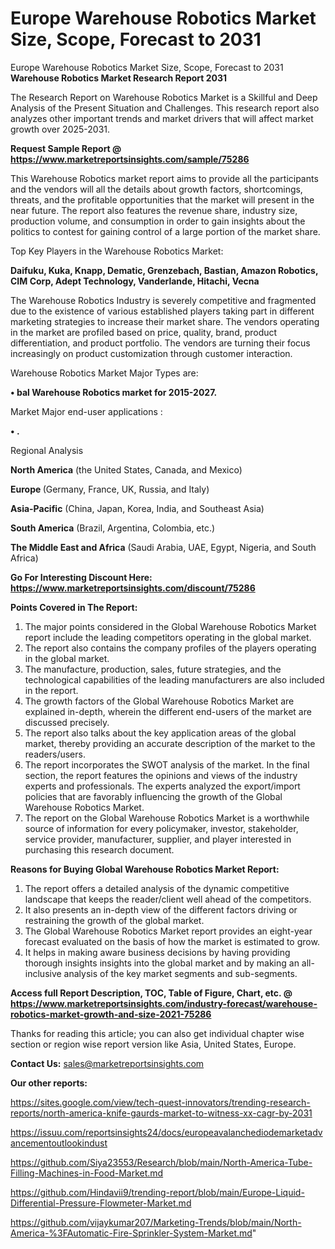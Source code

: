 # Europe Warehouse Robotics Market Size, Scope, Forecast to 2031
Europe Warehouse Robotics Market Size, Scope, Forecast to 2031
<strong>Warehouse Robotics Market Research Report 2031</strong>

The Research Report on Warehouse Robotics Market is a Skillful and Deep Analysis of the Present Situation and Challenges. This research report also analyzes other important trends and market drivers that will affect market growth over 2025-2031.

<strong>Request Sample Report @ <a href=https://www.marketreportsinsights.com/sample/75286>https://www.marketreportsinsights.com/sample/75286</a></strong>

This Warehouse Robotics market report aims to provide all the participants and the vendors will all the details about growth factors, shortcomings, threats, and the profitable opportunities that the market will present in the near future. The report also features the revenue share, industry size, production volume, and consumption in order to gain insights about the politics to contest for gaining control of a large portion of the market share.

Top Key Players in the Warehouse Robotics Market:

<strong>Daifuku, Kuka, Knapp, Dematic, Grenzebach, Bastian, Amazon Robotics, CIM Corp, Adept Technology, Vanderlande, Hitachi, Vecna</strong>

The Warehouse Robotics Industry is severely competitive and fragmented due to the existence of various established players taking part in different marketing strategies to increase their market share. The vendors operating in the market are profiled based on price, quality, brand, product differentiation, and product portfolio. The vendors are turning their focus increasingly on product customization through customer interaction.

Warehouse Robotics Market Major Types are:

<strong>• bal Warehouse Robotics market for 2015-2027.</strong>

Market Major end-user applications :

<strong>• .</strong>

Regional Analysis

</u><strong><b>North America</b></strong> (the United States, Canada, and Mexico)

<strong><b>Europe </b></strong>(Germany, France, UK, Russia, and Italy)

<strong><b>Asia-Pacific</b></strong> (China, Japan, Korea, India, and Southeast Asia)

<strong><b>South America</b></strong> (Brazil, Argentina, Colombia, etc.)

<strong><b>The Middle East and Africa</b></strong> (Saudi Arabia, UAE, Egypt, Nigeria, and South Africa)

<strong>Go For Interesting Discount Here: <a href=https://www.marketreportsinsights.com/discount/75286>https://www.marketreportsinsights.com/discount/75286</a></strong>

<strong>Points Covered in The Report:</strong>
<ol>
  <li>The major points considered in the Global Warehouse Robotics Market report include the leading competitors operating in the global market.</li>
  <li>The report also contains the company profiles of the players operating in the global market.</li>
  <li>The manufacture, production, sales, future strategies, and the technological capabilities of the leading manufacturers are also included in the report.</li>
  <li>The growth factors of the Global Warehouse Robotics Market are explained in-depth, wherein the different end-users of the market are discussed precisely.</li>
  <li>The report also talks about the key application areas of the global market, thereby providing an accurate description of the market to the readers/users.</li>
  <li>The report incorporates the SWOT analysis of the market. In the final section, the report features the opinions and views of the industry experts and professionals. The experts analyzed the export/import policies that are favorably influencing the growth of the Global Warehouse Robotics Market.</li>
  <li>The report on the Global Warehouse Robotics Market is a worthwhile source of information for every policymaker, investor, stakeholder, service provider, manufacturer, supplier, and player interested in purchasing this research document.</li>
</ol>
<strong>Reasons for Buying Global Warehouse Robotics Market Report:</strong>

<ol>
  <li>The report offers a detailed analysis of the dynamic competitive landscape that keeps the reader/client well ahead of the competitors.</li>
  <li>It also presents an in-depth view of the different factors driving or restraining the growth of the global market.</li>
  <li>The Global Warehouse Robotics Market report provides an eight-year forecast evaluated on the basis of how the market is estimated to grow.</li>
  <li>It helps in making aware business decisions by having providing thorough insights insights into the global market and by making an all-inclusive analysis of the key market segments and sub-segments.</li>
</ol>
<strong>Access full Report Description, TOC, Table of Figure, Chart, etc. @ <a href=https://www.marketreportsinsights.com/industry-forecast/warehouse-robotics-market-growth-and-size-2021-75286>https://www.marketreportsinsights.com/industry-forecast/warehouse-robotics-market-growth-and-size-2021-75286</a></strong>


Thanks for reading this article; you can also get individual chapter wise section or region wise report version like Asia, United States, Europe.

<strong>Contact Us:</strong>
sales@marketreportsinsights.com

<strong>Our other reports:</strong>

<a href=https://sites.google.com/view/tech-quest-innovators/trending-research-reports/north-america-knife-gaurds-market-to-witness-xx-cagr-by-2031>https://sites.google.com/view/tech-quest-innovators/trending-research-reports/north-america-knife-gaurds-market-to-witness-xx-cagr-by-2031</a>

<a href=https://issuu.com/reportsinsights24/docs/europeavalanchediodemarketadvancementoutlookindust>https://issuu.com/reportsinsights24/docs/europeavalanchediodemarketadvancementoutlookindust</a>

<a href=https://github.com/Siya23553/Research/blob/main/North-America-Tube-Filling-Machines-in-Food-Market.md>https://github.com/Siya23553/Research/blob/main/North-America-Tube-Filling-Machines-in-Food-Market.md</a>

<a href=https://github.com/Hindavii9/trending-report/blob/main/Europe-Liquid-Differential-Pressure-Flowmeter-Market.md>https://github.com/Hindavii9/trending-report/blob/main/Europe-Liquid-Differential-Pressure-Flowmeter-Market.md</a>

<a href=https://github.com/vijaykumar207/Marketing-Trends/blob/main/North-America-%3FAutomatic-Fire-Sprinkler-System-Market.md>https://github.com/vijaykumar207/Marketing-Trends/blob/main/North-America-%3FAutomatic-Fire-Sprinkler-System-Market.md</a>"
